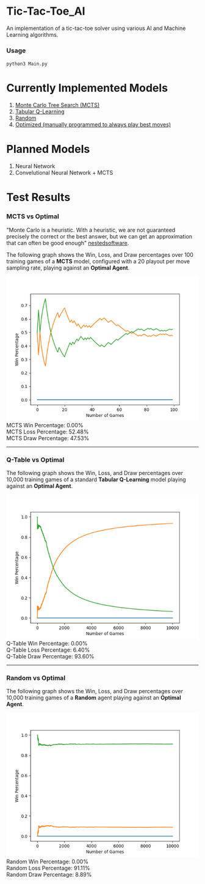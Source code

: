 # Tic-Tac-Toe_AI  
An implementation of a tic-tac-toe solver using various AI and Machine Learning algorithms.  
  
### Usage  
```  
python3 Main.py  
```  
  
# Currently Implemented Models  
1. [Monte Carlo Tree Search (MCTS)](#mcts-vs-optimal)  
2. [Tabular Q-Learning](#q-table-vs-optimal)
3. [Random](#random-vs-optimal)  
4. [Optimized (manually programmed to always play best moves)](https://xkcd.com/832/) 
  
# Planned Models   
1. Neural Network  
2. Convelutional Neural Network + MCTS  
  
  
# Test Results  
  
### MCTS vs Optimal
  
"Monte Carlo is a heuristic. With a heuristic, we are not guaranteed precisely the correct or the best answer, but we can get an approximation that can often be good enough" [nestedsoftware](https://nestedsoftware.com/2019/08/07/tic-tac-toe-with-mcts-2h5k.152104.html).  
  
The following graph shows the Win, Loss, and Draw percentages over 100 training games of a **MCTS** model, configured with a 20 playout per move sampling rate, playing against an **Optimal Agent**.  
  
![cumulative_accuracy](MCTS_vs_Optimal-Cumulative_Accuracy.png)    
MCTS Win Percentage: 0.00%     
MCTS Loss Percentage: 52.48%     
MCTS Draw Percentage: 47.53%  
***  
### Q-Table vs Optimal  
  
The following graph shows the Win, Loss, and Draw percentages over 10,000 training games of a standard **Tabular Q-Learning** model playing against an **Optimal Agent**.  
  
![cumulative_accuracy](Q-Table_vs_Optimal-Cumulative_Accuracy.png)    
Q-Table Win Percentage: 0.00%      
Q-Table Loss Percentage: 6.40%       
Q-Table Draw Percentage: 93.60%  
***  
### Random vs Optimal  
  
The following graph shows the Win, Loss, and Draw percentages over 10,000 training games of a **Random** agent playing against an **Optimal Agent**.  
  
![cumulative_accuracy](Random_vs_Optimal-Cumulative_Accuracy.png)    
Random Win Percentage: 0.00%      
Random Loss Percentage: 91.11%       
Random Draw Percentage: 8.89%
